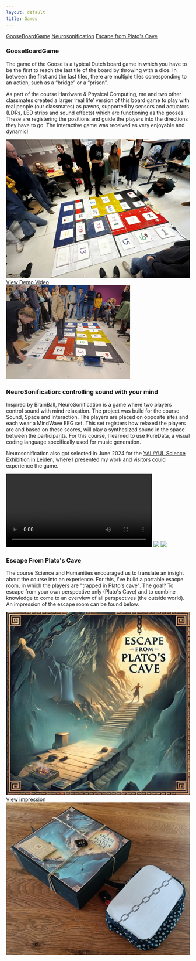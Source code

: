 ```yaml
---
layout: default
title: Games
---
```


<a href="#GooseBoardGame" class="anchor-button">GooseBoardGame</a>
<a href="#Neurosonification" class="anchor-button">Neurosonification</a>
<a href="#EscapePlato" class="anchor-button">Escape from Plato's Cave</a>

<h3 id="GooseBoardGame">GooseBoardGame</h3>

The game of the Goose is a typical Dutch board game in which you have to be the first to reach the
last tile of the board by throwing with a dice. In between the first and the last tiles, there are multiple
tiles corresponding to an action, such as a “bridge” or a “prison”. 

As part of the course Hardware & Physical Computing, me and two other classmates created a larger ‘real life’ version of this board game to play with real people (our classmates) as pawns, supported by sensors and actuators (LDRs, LED strips and sound effects) which are functioning as the gooses. These are registering the positions and guide the players into the directions they have to go. The interactive game was received as very enjoyable and dynamic!

<div class="video-image-wrapper">
    <div>
        <a href="https://www.youtube.com/watch?v=Qoaznm9Rup4" class="image-overlay-link" target="_blank">
            <div class="image-overlay-container-2">
            <img class="projects-square" src="images/goose3.jpg" alt="gooseboard">
            <div class="overlay-text">View Demo Video</div>
            </div>
        </a>
    </div>
    <img src="images/goose2.jpg" width= "340" heigth="250" alt="pianosheet_presentation">
    
</div>

<h3 id="NeuroSonification">NeuroSonification: controlling sound with your mind</h3>

Inspired by BrainBall, NeuroSonification is a game where two players control sound with mind relaxation. The project was build for the course Sound, Space and Interaction. The players are placed on opposite sites and each wear a MindWave EEG set. This set registers how relaxed the players are and based on these scores, will play a synthesized sound in the space between the participants. For this course, I learned to use PureData, a visual coding language specifically used for music generation. 

Neurosonification also got selected in June 2024 for the [YAL/YUL Science Exhibition in Leiden](https://www.universiteitleiden.nl/en/news/2024/06/unique-exhibition-translates-science-into-music-images-and-dance), where I presented my work and visitors could experience the game.


<div class="video-image-wrapper">
    <video width="400" controls>
        <source type="video/mp4" src="https://github.com/Linthevanrooij/portfolio/raw/refs/heads/main/images/VID_20240611213338.mp4">
        Your browser does not support HTML video.
    </video>
    <img src="images/SSI3.JPG" width= "250">
    <img src="images/SSI4.JPG" width= "250">
</div>

<h3 id="EscapePlato">Escape From Plato's Cave</h3>

The course Science and Humanities encouraged us to translate an insight about the course into an experience. For this, I've build a portable esacpe room, in which the players are "trapped in Plato's cave". The goal? To escape from your own perspective only (Plato's Cave) and to combine knowledge to come to an overview of all perspectives (the outside world). An impression of the escape room can be found below. 

<div class="video-image-wrapper">
    <div>
        <a href="docs/Escape_plato.pptx" class="image-overlay-link" target="_blank">
            <div class="image-overlay-container-2">
            <img class="projects-square" src="images/escape.png" alt="gooseboard">
            <div class="overlay-text">View impression</div>
            </div>
        </a>
    </div>
    <img src="images/plato.jpg" heigth="250" alt="pianosheet_presentation">
    
</div>
